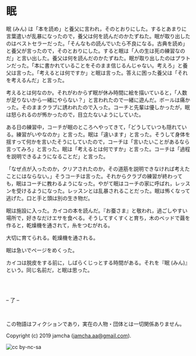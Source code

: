 

# 眠

眠 (みん) は「本を読め」と養父に言われ，そのとおりにした。するとあまりに言葉遣いが乱暴になったので，養父は何を読んだのかたずねた。眠が取り出したのはベストセラーだった。「そんなもの読んでいたら不良になる。古典を読め」と養父が言ったので，そのとおりにした。すると眠は「人の生は死の練習なのだ」と言い出した。養父は何を読んだのかたずねた。眠が取り出したのはプラトンだった。「本に書かれていることをそのまま信じるんじゃない。考えろ」と養父は言った。「考えるとは何ですか」と眠は言った。答えに困った養父は「それを考えるんだ」と言った。  

考えるとは何なのか。それがわからず眠が休み時間に絵を描いていると，「人数が足りないから一緒にやらない？」と言われたので一緒に遊んだ。ボールは痛かった。そのままクラブに誘われたので入った。コーチと先輩は優しかったが，眠は怒られるのが怖かったので，目立たないようにしていた。  

ある日の練習中，コーチが眠のところへやってきて，「どうしていつも隠れている。練習がいやなのか」と言った。眠は「違います」と言った。そうして身体を揺すって何かを言いたそうにしていたので，コーチは「言いたいことがあるなら言ってみろ」と言った。眠は「考えるとは何ですか」と言った。コーチは「過程を説明できるようになることだ」と言った。  

「なぜ点が入ったのか，クリアされたのか，その道筋を説明できなければ考えたことにはならない。」そうコーチは言った。それからクラブの練習が終わっても，眠はコーチに教わるようになった。やがて眠はコーチの家に呼ばれ，レッスンを受けるようになった。レッスンとは乱暴されることだった。眠は怖くなって逃げた。口と手と頭は別の生き物だ。  

眠は施設に入った。カイコの本を読んだ。『お蚕さま』と敬われ，過ごしやすい場所で，好きなだけエサを食べる。そうしてすくすくと育ち，木のベッドで繭を作ると，乾燥機を通されて，糸をつむがれる。  

大切に育てられる。乾燥機を通される。  

眠は急いでページをめくった。  

カイコは脱皮をする前に，しばらくじっとする時間がある。それを『眠 (みん)』という。同じ名前だ，と眠は思った。  

<br>  
<br>  

&#x2013; 了 &#x2013;  

<br>  

この物語はフィクションであり，実在の人物・団体とは一切関係ありません。  

Copyright (c) 2019 jamcha (jamcha.aa@gmail.com).  

![cc by-nc-sa](https://i.creativecommons.org/l/by-nc-sa/4.0/88x31.png)  

